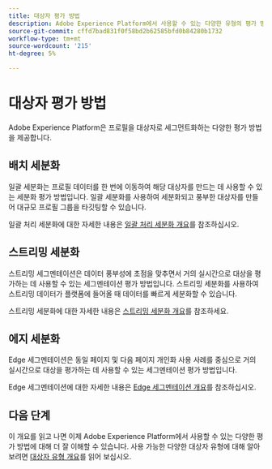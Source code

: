 ```yaml
---
title: 대상자 평가 방법
description: Adobe Experience Platform에서 사용할 수 있는 다양한 유형의 평가 방법에 대해 알아봅니다.
source-git-commit: cffd7bad831f0f58bd2b62585bfd0b84280b1732
workflow-type: tm+mt
source-wordcount: '215'
ht-degree: 5%

---
```



# 대상자 평가 방법

Adobe Experience Platform은 프로필을 대상자로 세그먼트화하는 다양한 평가 방법을 제공합니다.

## 배치 세분화

일괄 세분화는 프로필 데이터를 한 번에 이동하여 해당 대상자를 만드는 데 사용할 수 있는 세분화 평가 방법입니다. 일괄 세분화를 사용하여 세분화되고 풍부한 대상자를 만들어 대규모 프로필 그룹을 타깃팅할 수 있습니다.

일괄 처리 세분화에 대한 자세한 내용은 [일괄 처리 세분화 개요](./batch-segmentation.md)를 참조하십시오.

## 스트리밍 세분화

스트리밍 세그멘테이션은 데이터 풍부성에 초점을 맞추면서 거의 실시간으로 대상을 평가하는 데 사용할 수 있는 세그멘테이션 평가 방법입니다. 스트리밍 세분화를 사용하여 스트리밍 데이터가 플랫폼에 들어올 때 데이터를 빠르게 세분화할 수 있습니다.

스트리밍 세분화에 대한 자세한 내용은 [스트리밍 세분화 개요](./streaming-segmentation.md)를 참조하세요.

## 에지 세분화

Edge 세그멘테이션은 동일 페이지 및 다음 페이지 개인화 사용 사례를 중심으로 거의 실시간으로 대상을 평가하는 데 사용할 수 있는 세그멘테이션 평가 방법입니다.

Edge 세그멘테이션에 대한 자세한 내용은 [Edge 세그멘테이션 개요](./edge-segmentation.md)를 참조하십시오.

## 다음 단계

이 개요를 읽고 나면 이제 Adobe Experience Platform에서 사용할 수 있는 다양한 평가 방법에 대해 더 잘 이해할 수 있습니다. 사용 가능한 다양한 대상자 유형에 대해 알아보려면 [대상자 유형 개요](../types/overview.md)를 읽어 보십시오.
